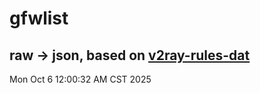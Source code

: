 # gfwlist
## raw -> json, based on [v2ray-rules-dat](https://github.com/Loyalsoldier/v2ray-rules-dat)
Mon Oct  6 12:00:32 AM CST 2025

